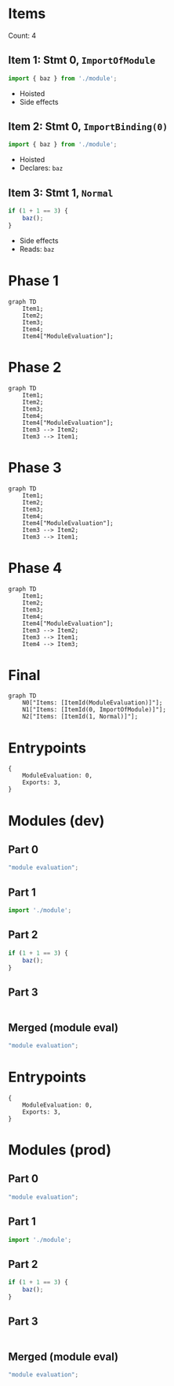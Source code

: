 # Items

Count: 4

## Item 1: Stmt 0, `ImportOfModule`

```js
import { baz } from './module';

```

- Hoisted
- Side effects

## Item 2: Stmt 0, `ImportBinding(0)`

```js
import { baz } from './module';

```

- Hoisted
- Declares: `baz`

## Item 3: Stmt 1, `Normal`

```js
if (1 + 1 == 3) {
    baz();
}

```

- Side effects
- Reads: `baz`

# Phase 1
```mermaid
graph TD
    Item1;
    Item2;
    Item3;
    Item4;
    Item4["ModuleEvaluation"];
```
# Phase 2
```mermaid
graph TD
    Item1;
    Item2;
    Item3;
    Item4;
    Item4["ModuleEvaluation"];
    Item3 --> Item2;
    Item3 --> Item1;
```
# Phase 3
```mermaid
graph TD
    Item1;
    Item2;
    Item3;
    Item4;
    Item4["ModuleEvaluation"];
    Item3 --> Item2;
    Item3 --> Item1;
```
# Phase 4
```mermaid
graph TD
    Item1;
    Item2;
    Item3;
    Item4;
    Item4["ModuleEvaluation"];
    Item3 --> Item2;
    Item3 --> Item1;
    Item4 --> Item3;
```
# Final
```mermaid
graph TD
    N0["Items: [ItemId(ModuleEvaluation)]"];
    N1["Items: [ItemId(0, ImportOfModule)]"];
    N2["Items: [ItemId(1, Normal)]"];
```
# Entrypoints

```
{
    ModuleEvaluation: 0,
    Exports: 3,
}
```


# Modules (dev)
## Part 0
```js
"module evaluation";

```
## Part 1
```js
import './module';

```
## Part 2
```js
if (1 + 1 == 3) {
    baz();
}

```
## Part 3
```js

```
## Merged (module eval)
```js
"module evaluation";

```
# Entrypoints

```
{
    ModuleEvaluation: 0,
    Exports: 3,
}
```


# Modules (prod)
## Part 0
```js
"module evaluation";

```
## Part 1
```js
import './module';

```
## Part 2
```js
if (1 + 1 == 3) {
    baz();
}

```
## Part 3
```js

```
## Merged (module eval)
```js
"module evaluation";

```
